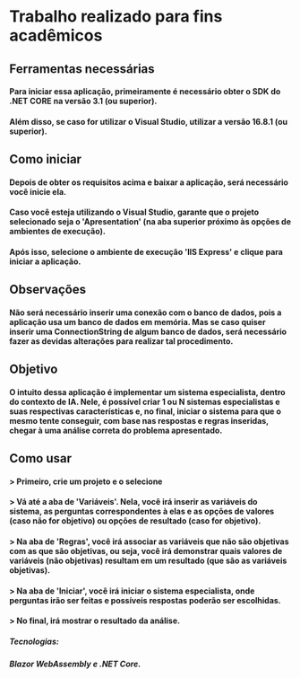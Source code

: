 # Trabalho realizado para fins acadêmicos

## Ferramentas necessárias
#### Para iniciar essa aplicação, primeiramente é necessário obter o SDK do .NET CORE na versão 3.1 (ou superior). 
#### Além disso, se caso for utilizar o Visual Studio, utilizar a versão 16.8.1 (ou superior).

## Como iniciar
#### Depois de obter os requisitos acima e baixar a aplicação, será necessário você inicie ela. 
#### Caso você esteja utilizando o Visual Studio, garante que o projeto selecionado seja o 'Apresentation' (na aba superior próximo às opções de ambientes de execução).
#### Após isso, selecione o ambiente de execução 'IIS Express' e clique para iniciar a aplicação. 

## Observações
#### Não será necessário inserir uma conexão com o banco de dados, pois a aplicação usa um banco de dados em memória. Mas se caso quiser inserir uma ConnectionString de algum banco de dados, será necessário fazer as devidas alterações para realizar tal procedimento.

## Objetivo
#### O intuito dessa aplicação é implementar um sistema especialista, dentro do contexto de IA. Nele, é possível criar 1 ou N sistemas especialistas e suas respectivas características e, no final, iniciar o sistema para que o mesmo tente conseguir, com base nas respostas e regras inseridas, chegar à uma análise correta do problema apresentado.

## Como usar
#### > Primeiro, crie um projeto e o selecione
#### > Vá até a aba de 'Variáveis'. Nela, você irá inserir as variáveis do sistema, as perguntas correspondentes à elas e as opções de valores (caso não for objetivo) ou opções de resultado (caso for objetivo).
#### > Na aba de 'Regras', você irá associar as variáveis que não são objetivas com as que são objetivas, ou seja, você irá demonstrar quais valores de variáveis (não objetivas) resultam em um resultado (que são as variáveis objetivas).
#### > Na aba de 'Iniciar', você irá iniciar o sistema especialista, onde perguntas irão ser feitas e possíveis respostas poderão ser escolhidas.
#### > No final, irá mostrar o resultado da análise.

##### Tecnologias: 
##### Blazor WebAssembly e .NET Core.
